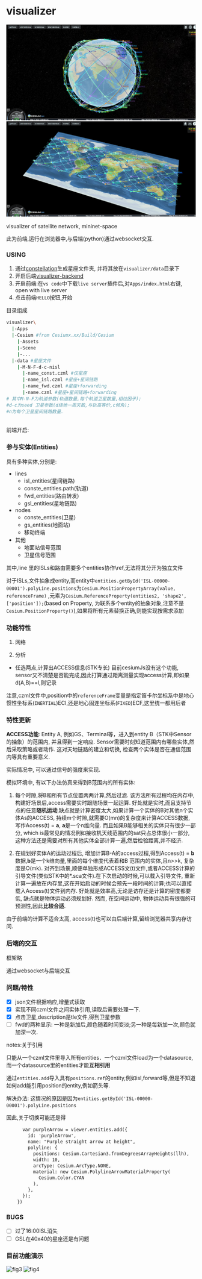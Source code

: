 # visualizer
![fig1](./fig/fig1.png)
![fig2](./fig/fig2.png)

visualizer of satellite network, mininet-space

此为前端,运行在浏览器中,与后端(python)通过websocket交互.

### USING


1. 通过[constellation](https://github.com/xdr940/constellation)生成星座文件夹, 并将其放在`visualizer/data`目录下
2. 开启后端[visualizer-backend](https://github.com/xdr940/visualizer-backend)
3. 开启前端:在`vs code`中下载`live server`插件后,对`Apps/index.html`右键, open with live server
4. 点击前端`HELLO`按钮,开始

目录组成

```bash
visualizer\
  |-Apps
  |-Cesium #from Cesiumx.xx/Build/Cesium
    |-Assets
    |-Scene
    |-...
  |-data #星座文件
    |-M-N-F-d-c-nisl
      |-name_const.czml #仅星座
      |-name_isl.czml #星座+星间链路
      |-name_fwd.czml #星座+forwarding
      |-name.czml #星座+星间链路+forwarding
# 其中M-N-F为轨道参数(轨道数量,每个轨道卫星数量,相位因子);
#d-c为seed 卫星参数(d绕地一周天数,与轨高等价,c倾角);
#n为每个卫星星间链路数量.



```

前端开启: 


  



### 参与实体(Entities)
具有多种实体,分别是:

- lines
  - isl_entities(星间链路)
  - conste_entities.path(轨道)
  - fwd_entities(路由转发)
  - gsl_entities(星地链路)
- nodes
  - conste_entities(卫星)
  - gs_entities(地面站)
  - 移动终端
- 其他
  - 地面站信号范围
  - 卫星信号范围
  
其中,line 里的ISLs和路由需要多个entities协作\ref,无法将其分开为独立文件

对于ISLs,文件抽象成entity,而entity中`entities.getById('ISL-00000-00001').polyLine.positions`为`Cesium.PositionPropertyArray(value, referenceFrame)`
,元素为`Cesium.ReferenceProperty(entities2, 'shape2', ['position']);`(based on Property, 为联系多个entity的抽象对象,注意不是`Cesium.PositionProperty()`),如果将所有元素替换正确,则能实现按需求添加

### 功能特性

1. 网络

2. 分析

  - 任选两点,计算出ACCESS信息(STK专长)
  目前cesiumJs没有这个功能, sensor又不清楚是否能完成,因此打算通过距离测量实现access计算,即如果d(A,B)==l,则记录

  注意,czml文件中,position中的`referenceFrame`变量是指定笛卡尔坐标系中是地心惯性坐标系(`INERTIAL`)ECI,还是地心固连坐标系(`FIXED`)ECF,这里统一都用后者

### 特性更新

 **ACCESS功能**: Entity A, 例如GS、Terminal等，进入到entity B（STK中Sensor的抽象）的范围内, 并且得到一定响应. Sensor需要时刻知道范围内有哪些实体,然后采取策略或者动作. 这对天地链路的建立和切换, 检查两个实体是否在通信范围内等具有重要意义.


 实际情况中, 可以通过信号的强度来实现.

 模拟环境中, 有以下办法仿真来得到B范围内的所有实体:

 1. 每个时隙,将B和所有节点位置两两计算,然后过滤. 该方法所有过程均在内存中, 构建好场景后,access需要实时跟随场景一起运算.
好处就是实时,而且支持节点的任意**随机运动**,缺点就是计算密度太大,如果计算一个实体的B对其他n个实体As的ACCESS, 持续m个时隙,就需要O(mn)的复杂度来计算ACCESS数据, 写作Access(t) = **a**, **a**是一个n维向量. 而且如果B能够相关的实体只有很少一部分, which is最常见的情况例如接收机天线范围内的sat只占总体很小一部分, 这种方法还是需要对所有其他实体全部计算一遍,然后检验距离,并不经济.

 1. 在规划好实体A的运动过程后, 增加计算B-A的access过程,得到Access(t) = **b**数据,**b**是一个k维向量,里面的每个维度代表着和B 范围内的实体,且n>>k, 复杂度是O(mk). 对齐到场景,顺便单独形成ACCESS文(t)文件,或者ACCESS计算的引导文件(类似STK中的*.sca文件).在下次启动的时候,可以载入引导文件, 重新计算一遍放在内存里,这在开始启动的时候会预先一段时间的计算;也可以直接载入Access(t)文件到内存.
好处就是效率高,无论是访存还是计算的密度都要低, 缺点就是物体运动必须规划好. 然而, 在空间运动中, 物体运动具有很强的可预测性,因此**比较合适**.

由于前端的计算不适合太高, access(t)也可以由后端计算,留给浏览器共享内存访问.


### 后端的交互

框架略

通过websocket与后端交互




### 问题/特性
- [x] json文件根据响应,增量式读取
- [x] 实现不同czml文件之间实体引用,读取后需要处理一下.
- [x] 点击卫星,description是tle文件,得到卫星参数
- [ ] fwd的两种显示: 一种是新加后,颜色随着时间变淡;另一种是每新加一次,颜色就加深一次.

notes:关于引用

只能从一个czml文件里导入所有entities．一个czml文件load为一个datasource, 而一个datasource里的entities才能**互相引用**

通过`entities.add`导入具有`positions.ref`的entity,例如isl,forward等,但是不知道如何add能引用position的entity,例如箭头等.

解决办法:
 这情况的原因是因为`entities.getById('ISL-00000-00001').polyLine.positions`

因此,关于切换可能还是得

```
      var purpleArrow = viewer.entities.add({
        id: 'purpleArrow',
        name: "Purple straight arrow at height",
        polyline: {
          positions: Cesium.Cartesian3.fromDegreesArrayHeights(llh),
          width: 10,
          arcType: Cesium.ArcType.NONE,
          material: new Cesium.PolylineArrowMaterialProperty(
            Cesium.Color.CYAN
          ),
        },
      });
    })
```

<!-- - [ ] 暂时mplf方法无法解决不同相位轨道 -->


### BUGS

- [ ] 过了16:00ISL消失
- [ ] GSL在40x40的星座还是有问题
### 目前功能演示
![fig3](./fig/gif_show.gif)
![fig4](./fig/manual_routing.gif)
